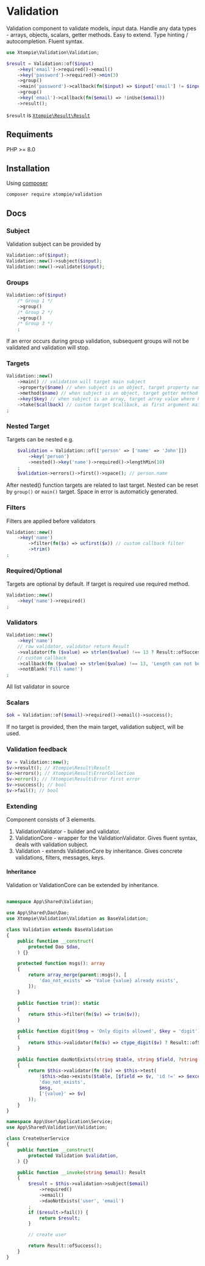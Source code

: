 # Validation

Validation component to validate models, input data.
Handle any data types - arrays, objects, scalars, getter methods.
Easy to extend.
Type hinting / autocompletion.
Fluent syntax.

```php
use Xtompie\Validation\Validation;

$result = Validation::of($input)
    ->key('email')->required()->email()
    ->key('password')->required()->min(3)
    ->group()
    ->main('password')->callback(fn($input) => $input['email'] != $input['password'])
    ->group()
    ->key('email')->callback(fn($email) => !inUse($email))
    ->result();
```

`$result` is [`Xtompie\Result\Result`](https://github.com/xtompie/result)

## Requiments

PHP >= 8.0

## Installation

Using [composer](https://getcomposer.org/)

```
composer require xtompie/validation
```

## Docs

### Subject

Validation subject can be provided by

```php
Validation::of($input);
Validation::new()->subject($input);
Validation::new()->validate($input);
```

### Groups

```php
Validation::of($input)
    /* Group 1 */
    ->group()
    /* Group 2 */
    ->group()
    /* Group 3 */
    ;
```

If an error occurs during group validation, subsequent groups will not be validated and validation will stop.

### Targets

```php
Validation::new()
    ->main() // validation will target main subject
    ->property($name) // when subject is an object, target property named $name
    ->method($name) // when subject is an object, target getter method named $name
    ->key($key) // when subject is an array, target array value where key is $key
    ->take($callback) // custom target $callback, as first argument main subject will be given
;
```

### Nested Target

Targets can be nested e.g.

```php
    $validation = Validation::of(['person' => ['name' => 'John']])
        ->key('person')
        ->nested()->key('name')->required()->lengthMin(10)
    ;
    $validation->errors()->first()->space(); // person.name
```

After nested() function targets are related to last target.
Nested can be reset by `group()` or `main()` target.
Space in error is automaticly generated.


### Filters

Filters are applied before validators

```php
Validation::new()
    ->key('name')
        ->filter(fn($x) => ucfirst($x)) // custom callback filter
        ->trim()
;
```

### Required/Optional

Targets are optional by default. If target is required use required method.

```php
Validation::new()
    ->key('name')->required()
;
```

### Validators

```php
Validation::new()
    ->key('name')
    // raw validator, validator return Result
    ->validator(fn ($value) => strlen($value) !== 13 ? Result::ofSuccess() : Result::ofErrorMsg('Length can not be 13'))
    // custom callback
    ->callback(fn ($value) => strlen($value) !== 13, 'Length can not be 13')
    ->notBlank('Fill name!')
;
```

All list validator in source

### Scalars

```php
$ok = Validation::of($email)->required()->email()->success();
```

If no target is provided, then the main target, validation subject, will be used.

### Validation feedback

```php
$v = Validation::new();
$v->result(); // Xtompie\Result\Result
$v->errors(); // Xtompie\Result\ErrorCollection
$v->error(); // ?Xtompie\Result\Error first error
$v->success(); // bool
$v->fail(); // bool
```

### Extending

Component consists of 3 elements.

1. ValidationValidator - builder and validator.
2. ValidationCore - wrapper for the ValidationValidator. Gives fluent syntax, deals with validation subject.
3. Validation - extends ValidationCore by inheritance. Gives concrete validations, filters, messages, keys.

#### Inheritance

Validation or ValidationCore can be extended by inheritance.

```php

namespace App\Shared\Validation;

use App\Shared\Dao\Dao;
use Xtompie\Validation\Validation as BaseValidation;

class Validation extends BaseValidation
{
    public function __construct(
        protected Dao $dao,
    ) {}

    protected function msgs(): array
    {
        return array_merge(parent::msgs(), [
            'dao_not_exists' => 'Value {value} already exists',
        ]);
    }

    public function trim(): static
    {
        return $this->filter(fn($v) => trim($v));
    }

    public function digit($msg = 'Only digits allowed', $key = 'digit'): static
    {
        return $this->validator(fn($v) => ctype_digit($v) ? Result::ofSucces() : Result::ofErrorMsg($msg, $key));
    }

    public function daoNotExists(string $table, string $field, ?string $exceptId = null, ?string $msg = null)
    {
        return $this->validator(fn ($v) => $this->test(
            !$this->dao->exists($table, [$field => $v, 'id !=' => $exceptId]),
            'dao_not_exists',
            $msg,
            ['{value}' => $v]
        ));
    }
}

namespace App\User\Application\Service;
use App\Shared\Validation\Validation;

class CreateUserService
{
    public function __construct(
        protected Validation $validation,
    ) {}

    public function __invoke(string $email): Result
    {
        $result = $this->validation->subject($email)
            ->required()
            ->email()
            ->daoNotExists('user', 'email')
        ;
        if ($result->fail()) {
            return $result;
        }

        // create user

        return Result::ofSuccess();
    }
}

```
